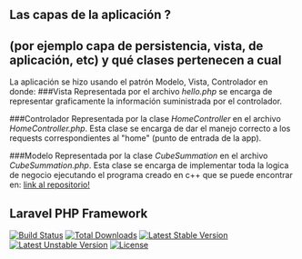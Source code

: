 ## Las capas de la aplicación ?
## (por ejemplo capa de persistencia, vista, de aplicación, etc) y qué clases pertenecen a cual

La aplicación se hizo usando el patrón Modelo, Vista, Controlador en donde:
###Vista
Representada por el archivo *hello.php* se encarga de representar graficamente la información suministrada por el controlador.

###Controlador
Representada por la clase *HomeController* en el archivo *HomeController.php*. Esta clase se encarga de dar el manejo correcto a los requests correspondientes al "home" (punto de entrada de la app).

###Modelo
Representada por la clase *CubeSummation* en el archivo *CubeSummation.php*. Esta clase se encarga de implementar toda la logica de negocio ejecutando el programa creado en c++ que se puede encontrar en: [link al repositorio!](https://github.com/JLRiiot/cube-summation)


## Laravel PHP Framework

[![Build Status](https://travis-ci.org/laravel/framework.svg)](https://travis-ci.org/laravel/framework)
[![Total Downloads](https://poser.pugx.org/laravel/framework/downloads.svg)](https://packagist.org/packages/laravel/framework)
[![Latest Stable Version](https://poser.pugx.org/laravel/framework/v/stable.svg)](https://packagist.org/packages/laravel/framework)
[![Latest Unstable Version](https://poser.pugx.org/laravel/framework/v/unstable.svg)](https://packagist.org/packages/laravel/framework)
[![License](https://poser.pugx.org/laravel/framework/license.svg)](https://packagist.org/packages/laravel/framework)